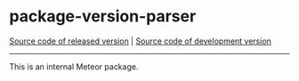 # package-version-parser
[Source code of released version](https://github.com/meteor/meteor/tree/master/packages/package-version-parser) | [Source code of development version](https://github.com/meteor/meteor/tree/devel/packages/package-version-parser)
***

This is an internal Meteor package.
